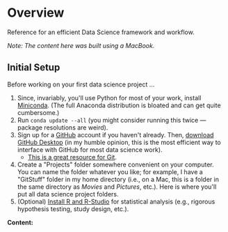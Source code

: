 # Overview

Reference for an efficient Data Science framework and workflow.

*Note: The content here was built using a MacBook.*

## Initial Setup

Before working on your first data science project ...

1. Since, invariably, you'll use Python for most of your work, install [Miniconda](https://docs.conda.io/en/latest/miniconda.html). (The full Anaconda distribution is bloated and can get quite cumbersome.)
2. Run `conda update --all` (you might consider running this twice — package resolutions are weird).
3. Sign up for a [GitHub](https://github.com/) account if you haven't already. Then, [download GitHub Desktop](https://desktop.github.com/) (in my humble opinion, this is the most efficient way to interface with GitHub for most data science work).
    - [This is a great resource for Git](https://www.atlassian.com/git/tutorials/setting-up-a-repository).
4. Create a "Projects" folder somewhere convenient on your computer. You can name the folder whatever you like; for example, I have a "GitStuff" folder in my home directory (i.e., on a Mac, this is a folder in the same directory as *Movies* and *Pictures*, etc.). Here is where you'll put all data science project folders.
5. (Optional) [Install R and R-Studio](https://posit.co/download/rstudio-desktop/) for statistical analysis (e.g., rigorous hypothesis testing, study design, etc.).

**Content:**

```{tableofcontents}
```